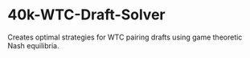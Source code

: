 # 40k-WTC-Draft-Solver
Creates optimal strategies for WTC pairing drafts using game theoretic Nash equilibria.

